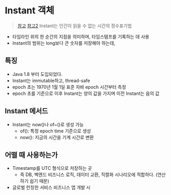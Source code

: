 # Instant 객체
> [참고](https://johngrib.github.io/wiki/java/time/instant/)
[참고2](https://sujl95.tistory.com/85)
Instant는 인간이 읽을 수 없는 시간의 정수표기법
+ 타임라인 위의 한 순간의 지점을 의미하며, 타임스탬프를 기록하는 데 사용
+ Instant의 범위는 long보다 큰 숫자를 저장해야 하는데,

## 특징
+ Java 1.8 부터 도입되었다.
+ Instant는 immutable하고, thread-safe
+ epoch 초는 1970년 1월 1일 표준 자바 epoch 시간부터 측정
+ epoch 초를 기준으로 이후 Instant는 양의 값을 가지며 이전 Instant는 음의 값

## Instant 메서드
+ Instant는 now()나 of~()로 생성 가능 
  + of(): 특정 epoch time 기준으로 생성
  + now(): 지금의 시간을 기계 시간로 변환

## 어떨 때 사용하는가
+ Timestamp를 UTC 형식으로 저장하는 곳 
    + 즉 DB, 벡엔드 비즈니스 로직, 데이터 교환, 직렬화 시나리오에 적합하다. (연산하기 쉽기 때문)
+ 글로벌 런칭한 서비스 비즈니스 앱 개발 시 